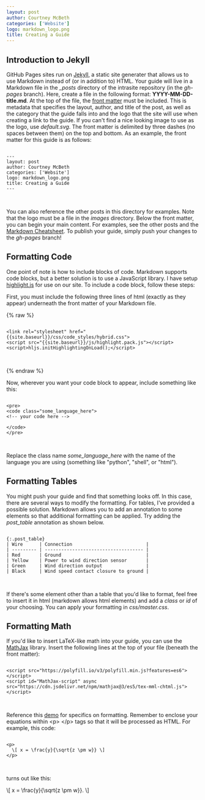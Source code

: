 ```yaml
---
layout: post
author: Courtney McBeth
categories: ['Website']
logo: markdown_logo.png
title: Creating a Guide
---
```


<script src="https://polyfill.io/v3/polyfill.min.js?features=es6"></script>
<script id="MathJax-script" async src="https://cdn.jsdelivr.net/npm/mathjax@3/es5/tex-mml-chtml.js"></script>

<link rel="stylesheet" href="{{site.baseurl}}/css/code_styles/hybrid.css">
<script src="{{site.baseurl}}/js/highlight.pack.js"></script>
<script>hljs.initHighlightingOnLoad();</script>

## Introduction to Jekyll

GitHub Pages sites run on [Jekyll](https://jekyllrb.com/), a static site generater that allows us to use Markdown instead of (or in addition to) HTML. Your guide will live in a Markdown file in the *_posts* directory of the intrasite repository (in the *gh-pages* branch). Here, create a file in the following format: __YYYY-MM-DD-title.md__. At the top of the file, the [front matter](https://jekyllrb.com/docs/front-matter/) must be included. This is metadata that specifies the layout, author, and title of the post, as well as the category that the guide falls into and the logo that the site will use when creating a link to the guide. If you can't find a nice looking image to use as the logo, use _default.svg_. The front matter is delimited by three dashes (no spaces between them) on the top and bottom. As an example, the front matter for this guide is as follows:

<pre>
<code class="markdown">
---
layout: post
author: Courtney McBeth
categories: ['Website']
logo: markdown&#95;logo.png
title: Creating a Guide
---

</code>
</pre>

You can also reference the other posts in this directory for examples. Note that the logo must be a file in the *images* directory. Below the front matter, you can begin your main content. For examples, see the other posts and the [Markdown Cheatsheet](https://github.com/adam-p/markdown-here/wiki/Markdown-Cheatsheet). To publish your guide, simply push your changes to the *gh-pages* branch!

## Formatting Code

One point of note is how to include blocks of code. Markdown supports code blocks, but a better solution is to use a JavaScript library. I have setup [highlight.js](https://highlightjs.org/) for use on our site. To include a code block, follow these steps:

First, you must include the following three lines of html (exactly as they appear) underneath the front matter of your Markdown file.

{% raw %}
<pre>
<code class="html">
&lt;link rel="stylesheet" href="{{site.baseurl}}/css/code_styles/hybrid.css"&gt;
&lt;script src="{{site.baseurl}}/js/highlight.pack.js">&lt;/script&gt;
&lt;script>hljs.initHighlightingOnLoad();&lt;/script&gt;

</code>
</pre>
{% endraw %}

Now, wherever you want your code block to appear, include something like this:

<pre>
<code class="html">
&lt;pre&gt;
&lt;code class="some_language_here"&gt;
&lt;!-- your code here --&gt;

&lt;/code&gt;
&lt;/pre&gt;

</code>
</pre>

Replace the class name *some_language_here* with the name of the language you are using (something like "python", "shell", or "html").

## Formatting Tables

You might push your guide and find that something looks off. In this case, there are several ways to modify the formatting. For tables, I've provided a possible solution. Markdown allows you to add an annotation to some elements so that additional formatting can be applied. Try adding the *post_table* annotation as shown below.

<pre>
<code class="markdown">
{:.post_table}
| Wire      | Connection                           |
| --------- | ------------------------------------ |
| Red       | Ground                               |
| Yellow    | Power to wind direction sensor       |
| Green     | Wind direction output                |
| Black     | Wind speed contact closure to ground |

</code>
</pre>

If there's some element other than a table that you'd like to format, feel free to insert it in html (markdown allows html elements) and add a _class_ or _id_ of your choosing. You can apply your formatting in _css/master.css_.

## Formatting Math

If you'd like to insert LaTeX-like math into your guide, you can use the [MathJax](https://www.mathjax.org/) library. Insert the following lines at the top of your file (beneath the front matter):

<pre>
<code class="html">
&lt;script src="https://polyfill.io/v3/polyfill.min.js?features=es6"&gt;&lt;/script&gt;
&lt;script id="MathJax-script" async src="https://cdn.jsdelivr.net/npm/mathjax@3/es5/tex-mml-chtml.js"&gt;&lt;/script&gt;

</code>
</pre>

Reference this [demo](https://www.mathjax.org/#demo) for specifics on formatting. Remember to enclose your equations within &lt;p&gt; &lt;/p&gt; tags so that it will be processed as HTML. For example, this code:

<pre>
<code class="html">
&lt;p&gt;
  \[ x = \frac{y}{\sqrt{z \pm w}} \]
&lt;/p&gt;

</code>
</pre>

turns out like this:

<p>
  \[ x = \frac{y}{\sqrt{z \pm w}}. \]
</p>
